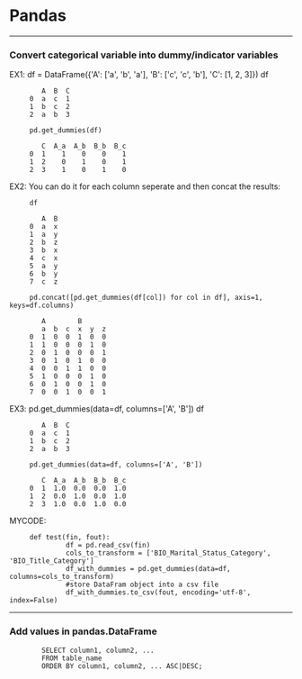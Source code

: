 # Pandas
****
### Convert categorical variable into dummy/indicator variables
EX1:
         df = DataFrame({'A': ['a', 'b', 'a'], 'B': ['c', 'c', 'b'], 'C': [1, 2, 3]})
         df

            A  B  C
         0  a  c  1
         1  b  c  2
         2  a  b  3

         pd.get_dummies(df)

            C  A_a  A_b  B_b  B_c
         0  1    1    0    0    1
         1  2    0    1    0    1
         2  3    1    0    1    0


EX2: You can do it for each column seperate and then concat the results:
         
         df
         
            A  B
         0  a  x
         1  a  y
         2  b  z
         3  b  x
         4  c  x
         5  a  y
         6  b  y
         7  c  z

         pd.concat([pd.get_dummies(df[col]) for col in df], axis=1, keys=df.columns)

            A        B      
            a  b  c  x  y  z
         0  1  0  0  1  0  0
         1  1  0  0  0  1  0
         2  0  1  0  0  0  1
         3  0  1  0  1  0  0
         4  0  0  1  1  0  0
         5  1  0  0  0  1  0
         6  0  1  0  0  1  0
         7  0  0  1  0  0  1


EX3:
         pd.get_dummies(data=df, columns=['A', 'B'])
         df
         
            A  B  C
         0  a  c  1
         1  b  c  2
         2  a  b  3

         pd.get_dummies(data=df, columns=['A', 'B'])
         
            C  A_a  A_b  B_b  B_c
         0  1  1.0  0.0  0.0  1.0
         1  2  0.0  1.0  0.0  1.0
         2  3  1.0  0.0  1.0  0.0

MYCODE:

         def test(fin, fout):
                  df = pd.read_csv(fin)
                  cols_to_transform = ['BIO_Marital_Status_Category', 'BIO_Title_Category']
                  df_with_dummies = pd.get_dummies(data=df, columns=cols_to_transform)
                  #store DataFram object into a csv file
                  df_with_dummies.to_csv(fout, encoding='utf-8', index=False) 


            
****
### Add values in pandas.DataFrame
            SELECT column1, column2, ...
            FROM table_name
            ORDER BY column1, column2, ... ASC|DESC;
